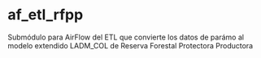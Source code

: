 # af_etl_rfpp
Submódulo para AirFlow del ETL que convierte los datos de parámo al modelo extendido LADM_COL de Reserva Forestal Protectora Productora
